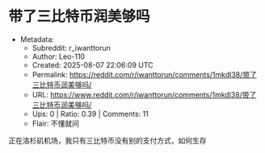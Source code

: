 # 带了三比特币润美够吗

- Metadata:
  - Subreddit: r_iwanttorun
  - Author: Leo-110
  - Created: 2025-08-07 22:06:09 UTC
  - Permalink: https://reddit.com/r/iwanttorun/comments/1mkdl38/带了三比特币润美够吗/
  - URL: https://www.reddit.com/r/iwanttorun/comments/1mkdl38/带了三比特币润美够吗/
  - Ups: 0 | Ratio: 0.39 | Comments: 11
  - Flair: 不懂就问


正在洛杉矶机场，我只有三比特币没有别的支付方式，如何生存

